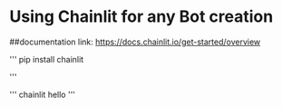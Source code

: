 # Using Chainlit for any Bot creation 

##documentation link: https://docs.chainlit.io/get-started/overview

'''
pip install chainlit

'''

'''
chainlit hello
'''
